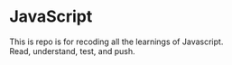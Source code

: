 # JavaScript

This is repo is for recoding all the learnings of Javascript.  
Read, understand, test, and push.
